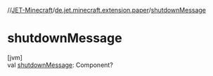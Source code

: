//[JET-Minecraft](../../index.md)/[de.jet.minecraft.extension.paper](index.md)/[shutdownMessage](shutdown-message.md)

# shutdownMessage

[jvm]\
val [shutdownMessage](shutdown-message.md): Component?
